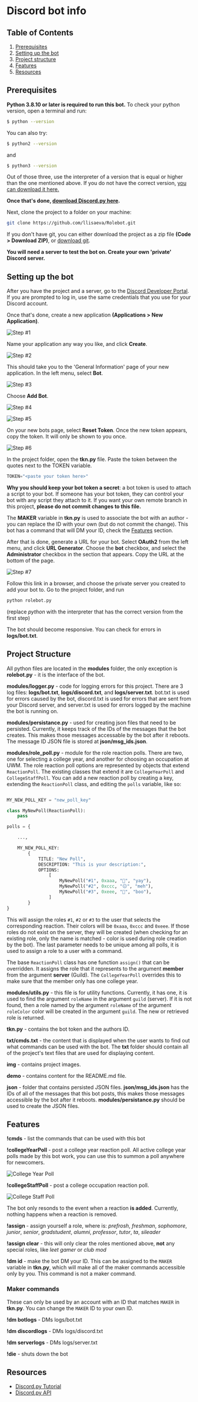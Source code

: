 # Discord bot info

## Table of Contents

1. [Prerequisites](#prerequisites)
2. [Setting up the bot](#setting-up-the-bot)
3. [Project structure](#project-structure)
4. [Features](#features)
5. [Resources](#resources)

## Prerequisites

**Python 3.8.10 or later is required to run this bot.** To check your python version, open a terminal and run:
```bash
$ python --version
```
You can also try:
```bash
$ python2 --version
```
and 
```bash
$ python3 --version
```
Out of those three, use the interpreter of a version that is equal or higher than the one mentioned above. If you do not have the correct version, [you can download it here.](https://www.python.org/downloads/release/python-3105/)

**Once that's done, [download Discord.py here](https://discordpy.readthedocs.io/en/stable/intro.html).**

Next, clone the project to a folder on your machine:
```bash
git clone https://github.com/llisaeva/Rolebot.git
```
If you don't have git, you can either download the project as a zip file **(Code > Download ZIP)**, or [download git](https://git-scm.com/downloads).

**You will need a server to test the bot on. Create your own 'private' Discord server.**

## Setting up the bot

After you have the project and a server, go to the [Discord Developer Portal](https://discord.com/developers/applications). If you are prompted to log in, use the same credentials that you use for your Discord account. 

Once that's done, create a new application **(Applications > New Application)**.

![Step #1](/demo/1.jpg)

Name your application any way you like, and click **Create**.

![Step #2](/demo/2.jpg)

This should take you to the 'General Information' page of your new application. In the left menu, select **Bot**.

![Step #3](/demo/3.jpg)

Choose **Add Bot**.

![Step #4](/demo/4.jpg)

![Step #5](/demo/5.jpg)

On your new bots page, select **Reset Token**. Once the new token appears, copy the token. It will only be shown to you once.

![Step #6](/demo/6.jpg)

In the project folder, open the **tkn.py** file. Paste the token between the quotes next to the TOKEN variable.

```python
TOKEN="<paste your token here>"
```

**Why you should keep your bot token a secret**:
a bot token is used to attach a script to your bot. If someone has your bot token, they can control your bot with any script they attach to it. If you want your own remote branch in this project, **please do not commit changes to this file.**

The **MAKER** variable in **tkn.py** is used to associate the bot with an author - you can replace the ID with your own (but do not commit the change). This bot has a command that will DM your ID, check the [Features](#features) section.

After that is done, generate a URL for your bot. Select **OAuth2** from the left menu, and click **URL Generator**. Choose the **bot** checkbox, and select the **Administrator** checkbox in the section that appears. Copy the URL at the bottom of the page.

![Step #7](/demo/7.jpg)

Follow this link in a browser, and choose the private server you created to add your bot to. Go to the project folder, and run

```py
python rolebot.py
```
(replace *python* with the interpreter that has the correct version from the first step)

The bot should become responsive. You can check for errors in **logs/bot.txt**.


## Project Structure

All python files are located in the **modules** folder, the only exception is **rolebot.py** - it is the interface of the bot.

**modules/logger.py** - code for logging errors for this project. There are 3 log files: **logs/bot.txt**, **logs/discord.txt**, and **logs/server.txt**. bot.txt is used for errors caused by the bot, discord.txt is used for errors that are sent from your Discord server, and server.txt is used for errors logged by the machine the bot is running on.

**modules/persistance.py** - used for creating json files that need to be persisted. Currently, it keeps track of the IDs of the messages that the bot creates. This makes those messages accessable by the bot after it reboots. The message ID JSON file is stored at **json/msg_ids.json**.

**modules/role_poll.py** - module for the role reaction polls. There are two, one for selecting a college year, and another for choosing an occupation at UWM. The role reaction poll options are represented by objects that extend `ReactionPoll`. The existing classes that extend it are `CollegeYearPoll` and `CollegeStaffPoll`. You can add a new reaction poll by creating a key, extending the `ReactionPoll` class, and editing the `polls` variable, like so:

```python

MY_NEW_POLL_KEY = "new_poll_key"

class MyNewPoll(ReactionPoll):
    pass

polls = {

    ...,

    MY_NEW_POLL_KEY: 
        {   
            TITLE: "New Poll",
            DESCRIPTION: "This is your description:",
            OPTIONS:
                [
                    MyNewPoll("#1", 0xaaa, "🙂", "yay"),
                    MyNewPoll("#2", 0xccc, "😐", "meh"),
                    MyNewPoll("#3", 0xeee, "🙁", "boo"),
                ]
        }
}

```

This will assign the roles `#1`, `#2` or `#3` to the user that selects the corresponding reaction. Their colors will be `0xaaa`, `0xccc` and `0xeee`. If those roles do not exist on the server, they will be created (when checking for an existing role, only the name is matched - color is used during role creation by the bot). The last parameter needs to be unique among all polls, it is used to assign a role to a user with a command.

The base `ReactionPoll` class has one function `assign()` that can be overridden. It assigns the role that it represents to the argument **member** from the argument **server** (Guild). The `CollegeYearPoll` overrides this to make sure that the member only has one college year.

**modules/utils.py** - this file is for utility functions. Currently, it has one, it is used to find the argument `roleName` in the argument `guild` (server). If it is not found, then a role named by the argument `roleName` of the argument `roleColor` color will be created in the argument `guild`. The new or retrieved role is returned.

**tkn.py** - contains the bot token and the authors ID.

**txt/cmds.txt** - the content that is displayed when the user wants to find out what commands can be used with the bot. The **txt** folder should contain all of the project's text files that are used for displaying content.

**img** - contains project images.

**demo** - contains content for the README.md file.

**json** - folder that contains persisted JSON files. **json/msg_ids.json** has the IDs of all of the messages that this bot posts, this makes those messages accessible by the bot after it reboots. **modules/persistance.py** should be used to create the JSON files.

## Features
**!cmds** - list the commands that can be used with this bot

**!collegeYearPoll** - post a college year reaction poll. All active college year polls made by this bot work, you can use this to summon a poll anywhere for newcomers.

![College Year Poll](demo/college-year-poll.png)

**!collegeStaffPoll** - post a college occupation reaction poll.

![College Staff Poll](demo/college-staff-poll.png)

The bot only resonds to the event when a reaction **is added**. Currently, nothing happens when a reaction is removed.

**!assign <role>** - assign yourself a role, where **<role>** is: *prefrosh*, *freshman*, *sophomore*, *junior*, *senior*, *gradstudent*, *alumni*, *professor*, *tutor*, *ta*, *sileader*

**!assign clear** - this will only clear the roles mentioned above, **not** any special roles, like *leet gamer* or *club mod*

**!dm id** - make the bot DM your ID. This can be assigned to
the `MAKER` variable in **tkn.py**, which will make all of the 
maker commands accessible only by you. This command is not a 
maker command.

### **Maker commands**
These can only be used by an account with an ID that matches `MAKER` in **tkn.py**. You can 
change the `MAKER` ID to your own ID.

**!dm botlogs** - DMs logs/bot.txt 

**!dm discordlogs** - DMs logs/discord.txt

**!dm serverlogs** - DMs logs/server.txt

**!die** - shuts down the bot

## Resources

 - [Discord.py Tutorial](https://discordpy.readthedocs.io/en/stable/ext/commands/commands.html)
 - [Discord.py API](https://discordpy.readthedocs.io/en/stable/api.html)


